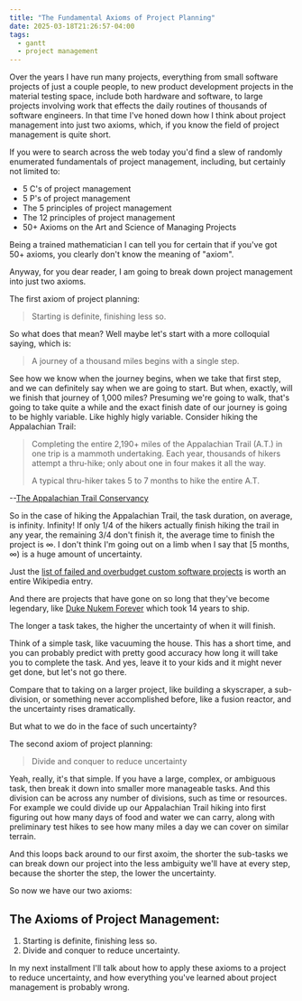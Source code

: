 ```yaml
---
title: "The Fundamental Axioms of Project Planning"
date: 2025-03-18T21:26:57-04:00
tags:
  - gantt
  - project management
---
```


Over the years I have run many projects, everything from small software projects
of just a couple people, to new product development projects in the material
testing space, include both hardware and software, to large projects involving
work that effects the daily routines of thousands of software engineers. In that
time I've honed down how I think about project management into just two axioms,
which, if you know the field of project management is quite short.

If you were to search across the web today you'd find a slew of randomly
enumerated fundamentals of project management, including, but certainly not
limited to:

- 5 C's of project management
- 5 P's of project management
- The 5 principles of project management
- The 12 principles of project management
- 50+ Axioms on the Art and Science of Managing Projects

Being a trained mathematician I can tell you for certain that if you've got 50+
axioms, you clearly don't know the meaning of "axiom".

Anyway, for you dear reader, I am going to break down project management into
just two axioms.

The first axiom of project planning:

> Starting is definite, finishing less so.

So what does that mean? Well maybe let's start with a more colloquial saying,
which is:

> A journey of a thousand miles begins with a single step.

See how we know when the journey begins, when we take that first step, and we
can definitely say when we are going to start. But when, exactly, will we finish
that journey of 1,000 miles? Presuming we're going to walk, that's going to take
quite a while and the exact finish date of our journey is going to be highly
variable. Like highly higly variable. Consider hiking the Appalachian Trail:

> Completing the entire 2,190+ miles of the Appalachian Trail (A.T.) in one trip
> is a mammoth undertaking. Each year, thousands of hikers attempt a thru-hike;
> only about one in four makes it all the way.
>
> A typical thru-hiker takes 5 to 7 months to hike the entire A.T.

--[The Appalachian Trail
Conservancy](https://appalachiantrail.org/explore/hike-the-a-t/thru-hiking/)

So in the case of hiking the Appalachian Trail, the task duration, on average,
is infinity. Infinity! If only 1/4 of the hikers actually finish hiking the
trail in any year, the remaining 3/4 don't finish it, the average time to finish
the project is ∞. I don't think I'm going out on a limb when I say that [5
months, ∞\) is a huge amount of uncertainty.

Just the [list of failed and overbudget custom software
projects](https://en.wikipedia.org/wiki/List_of_failed_and_overbudget_custom_software_projects#Projects_with_ongoing_problems)
is worth an entire Wikipedia entry.

And there are projects that have gone on so long that they've become legendary,
like [Duke Nukem Forever](https://en.wikipedia.org/wiki/Duke_Nukem_Forever)
which took 14 years to ship.

The longer a task takes, the higher the uncertainty of when it will finish.

Think of a simple task, like vacuuming the house. This has a short time, and you
can probably predict with pretty good accuracy how long it will take you to
complete the task. And yes, leave it to your kids and it might never get done, but
let's not go there.

Compare that to taking on a larger project, like building a skyscraper, a
sub-division, or something never accomplished before, like a fusion reactor, and
the uncertainty rises dramatically.

But what to we do in the face of such uncertainty?

The second axiom of project planning:

> Divide and conquer to reduce uncertainty

Yeah, really, it's that simple. If you have a large, complex, or ambiguous task,
then break it down into smaller more manageable tasks. And this division can be
across any number of divisions, such as time or resources. For example we could
divide up our Appalachian Trail hiking into first figuring out how many days of
food and water we can carry, along with preliminary test hikes to see how many
miles a day we can cover on similar terrain.

And this loops back around to our first axoim, the shorter the sub-tasks we can
break down our project into the less ambiguity we'll have at every step, because
the shorter the step, the lower the uncertainty.

So now we have our two axioms:

## The Axioms of Project Management:

1. Starting is definite, finishing less so.
2. Divide and conquer to reduce uncertainty.

In my next installment I'll talk about how to apply these axioms to a project to
reduce uncertainty, and how everything you've learned about project management
is probably wrong.
